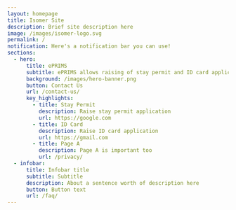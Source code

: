 ```yaml
---
layout: homepage
title: Isomer Site
description: Brief site description here
image: /images/isomer-logo.svg
permalink: /
notification: Here's a notification bar you can use!
sections:
  - hero:
      title: ePRIMS
      subtitle: ePRIMS allows raising of stay permit and ID card applications.
      background: /images/hero-banner.png
      button: Contact Us
      url: /contact-us/
      key_highlights:
        - title: Stay Permit
          description: Raise stay permit application
          url: https://google.com
        - title: ID Card
          description: Raise ID card application
          url: https://gmail.com
        - title: Page A
          description: Page A is important too
          url: /privacy/
  - infobar:
      title: Infobar title
      subtitle: Subtitle
      description: About a sentence worth of description here
      button: Button text
      url: /faq/
---
```

